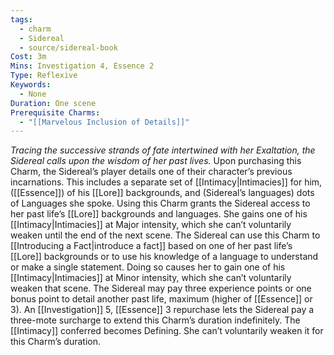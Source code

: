 ```yaml
---
tags:
  - charm
  - Sidereal
  - source/sidereal-book
Cost: 3m
Mins: Investigation 4, Essence 2
Type: Reflexive
Keywords:
  - None
Duration: One scene
Prerequisite Charms:
  - "[[Marvelous Inclusion of Details]]"
---
```

*Tracing the successive strands of fate intertwined with her Exaltation, the Sidereal calls upon the wisdom of her past lives.*
Upon purchasing this Charm, the Sidereal’s player details one of their character’s previous incarnations. This includes a separate set of [[Intimacy|Intimacies]] for him, ([[Essence]]) of his [[Lore]] backgrounds, and (Sidereal’s languages) dots of Languages she spoke. Using this Charm grants the Sidereal access to her past life’s [[Lore]] backgrounds and languages. She gains one of his [[Intimacy|Intimacies]] at Major intensity, which she can’t voluntarily weaken until the end of the next scene. The Sidereal can use this Charm to [[Introducing a Fact|introduce a fact]] based on one of her past life’s [[Lore]] backgrounds or to use his knowledge of a language to understand or make a single statement. Doing so causes her to gain one of his [[Intimacy|Intimacies]] at Minor intensity, which she can’t voluntarily weaken that scene. The Sidereal may pay three experience points or one bonus point to detail another past life, maximum (higher of [[Essence]] or 3). An [[Investigation]] 5, [[Essence]] 3 repurchase lets the Sidereal pay a three-mote surcharge to extend this Charm’s duration indefinitely. The [[Intimacy]] conferred becomes Defining. She can’t voluntarily weaken it for this Charm’s duration.